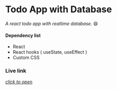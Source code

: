 # Todo App with Database

_A react todo app with realtime database_. :smile:

#### Dependency list

- React
- React hooks ( useState, useEffect )
- Custom CSS

### Live link

[_click to open_](https://react-tour-app.web.app)
